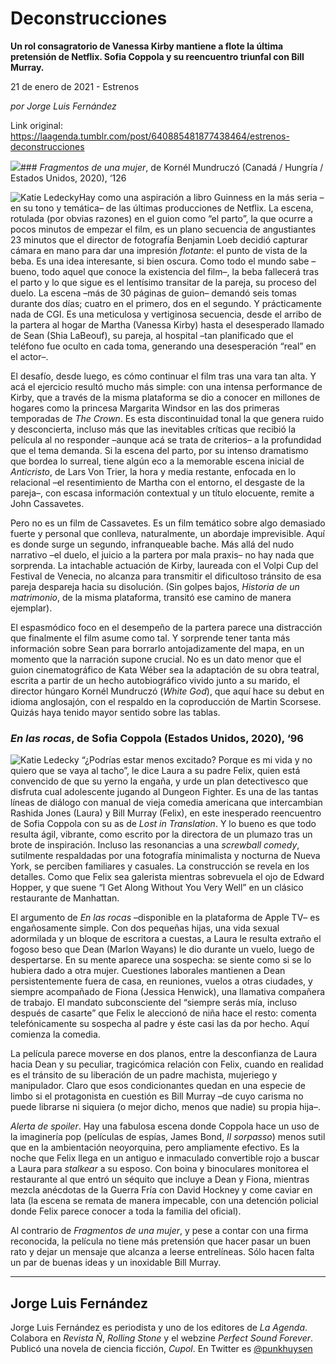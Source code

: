 # Deconstrucciones

**Un rol consagratorio de Vanessa Kirby mantiene a flote la última pretensión de Netflix. Sofia Coppola y su reencuentro triunfal con Bill Murray.**

21 de enero de 2021 - Estrenos

_por Jorge Luis Fernández_

Link original: https://laagenda.tumblr.com/post/640885481877438464/estrenos-deconstrucciones

![](https://64.media.tumblr.com/df63f8f5443cee1cf63dfce90a3bf19e/881570facceaddea-59/s500x750/2c1f506c2a4fe17abdf430d496a362eb7aaaeb5b.jpg)### *Fragmentos de una mujer*, de Kornél Mundruczó (Canadá / Hungría / Estados Unidos, 2020), ‘126

![Katie Ledecky](https://64.media.tumblr.com/2273065322880a536f55823071285d38/881570facceaddea-67/s400x600/99a065e762e576b27d5b61ddbf52ac4c0185d4b2.jpg)Hay como una aspiración a libro Guinness en la más seria –en su tono y temática– de las últimas producciones de Netflix. La escena, rotulada (por obvias razones) en el guion como “el parto”, la que ocurre a pocos minutos de empezar el film, es un plano secuencia de angustiantes 23 minutos que el director de fotografía Benjamin Loeb decidió capturar cámara en mano para dar una impresión *flotante*: el punto de vista de la beba. Es una idea interesante, si bien oscura. Como todo el mundo sabe –bueno, todo aquel que conoce la existencia del film–, la beba fallecerá tras el parto y lo que sigue es el lentísimo transitar de la pareja, su proceso del duelo. La escena –más de 30 páginas de guion– demandó seis tomas durante dos días; cuatro en el primero, dos en el segundo. Y prácticamente nada de CGI. Es una meticulosa y vertiginosa secuencia, desde el arribo de la partera al hogar de Martha (Vanessa Kirby) hasta el desesperado llamado de Sean (Shia LaBeouf), su pareja, al hospital –tan planificado que el teléfono fue oculto en cada toma, generando una desesperación “real” en el actor–.

El desafío, desde luego, es cómo continuar el film tras una vara tan alta. Y acá el ejercicio resultó mucho más simple: con una intensa performance de Kirby, que a través de la misma plataforma se dio a conocer en millones de hogares como la princesa Margarita Windsor en las dos primeras temporadas de *The Crown*. Es esta discontinuidad tonal la que genera ruido y desconcierta, incluso más que las inevitables críticas que recibió la película al no responder –aunque acá se trata de criterios– a la profundidad que el tema demanda. Si la escena del parto, por su intenso dramatismo que bordea lo surreal, tiene algún eco a la memorable escena inicial de *Anticristo*, de Lars Von Trier, la hora y media restante, enfocada en lo relacional –el resentimiento de Martha con el entorno, el desgaste de la pareja–, con escasa información contextual y un título elocuente, remite a John Cassavetes. 

Pero no es un film de Cassavetes. Es un film temático sobre algo demasiado fuerte y personal que conlleva, naturalmente, un abordaje imprevisible. Aquí es donde surge un segundo, infranqueable bache. Más allá del nudo narrativo –el duelo, el juicio a la partera por mala praxis– no hay nada que sorprenda. La intachable actuación de Kirby, laureada con el Volpi Cup del Festival de Venecia, no alcanza para transmitir el dificultoso tránsito de esa pareja despareja hacia su disolución. (Sin golpes bajos, *Historia de un matrimonio*, de la misma plataforma, transitó ese camino de manera ejemplar). 

El espasmódico foco en el desempeño de la partera parece una distracción que finalmente el film asume como tal. Y sorprende tener tanta más información sobre Sean para borrarlo antojadizamente del mapa, en un momento que la narración supone crucial. No es un dato menor que el guion cinematográfico de Kata Wéber sea la adaptación de su obra teatral, escrita a partir de un hecho autobiográfico vivido junto a su marido, el director húngaro Kornél Mundruczó (*White God*), que aquí hace su debut en idioma anglosajón, con el respaldo en la coproducción de Martin Scorsese. Quizás haya tenido mayor sentido sobre las tablas. 

### *En las rocas*, de Sofia Coppola (Estados Unidos, 2020), ‘96

![Katie Ledecky](https://64.media.tumblr.com/eccf3c5e1224cc35516e55360fcdf67b/881570facceaddea-bf/s400x600/341609abe180cd38ca66bcf668f69adec65551c9.jpg) “¿Podrías estar menos excitado? Porque es mi vida y no quiero que se vaya al tacho”, le dice Laura a su padre Felix, quien está convencido de que su yerno la engaña, y urde un plan detectivesco que disfruta cual adolescente jugando al Dungeon Fighter. Es una de las tantas líneas de diálogo con manual de vieja comedia americana que intercambian Rashida Jones (Laura) y Bill Murray (Felix), en este inesperado reencuentro de Sofia Coppola con su as de *Lost in Translation*. Y lo bueno es que todo resulta ágil, vibrante, como escrito por la directora de un plumazo tras un brote de inspiración. Incluso las resonancias a una *screwball comedy*, sutilmente respaldadas por una fotografía minimalista y nocturna de Nueva York, se perciben familiares y casuales. La construcción se revela en los detalles. Como que Felix sea galerista mientras sobrevuela el ojo de Edward Hopper, y que suene “I Get Along Without You Very Well” en un clásico restaurante de Manhattan.

El argumento de *En las rocas* –disponible en la plataforma de Apple TV– es engañosamente simple. Con dos pequeñas hijas, una vida sexual adormilada y un bloque de escritora a cuestas, a Laura le resulta extraño el fogoso beso que Dean (Marlon Wayans) le dio durante un vuelo, luego de despertarse. En su mente aparece una sospecha: se siente como si se lo hubiera dado a otra mujer. Cuestiones laborales mantienen a Dean persistentemente fuera de casa, en reuniones, vuelos a otras ciudades, y siempre acompañado de Fiona (Jessica Henwick), una llamativa compañera de trabajo. El mandato subconsciente del “siempre serás mía, incluso después de casarte” que Felix le aleccionó de niña hace el resto: comenta telefónicamente su sospecha al padre y éste casi las da por hecho. Aquí comienza la comedia.

La película parece moverse en dos planos, entre la desconfianza de Laura hacia Dean y su peculiar, tragicómica relación con Felix, cuando en realidad es el tránsito de su liberación de un padre machista, mujeriego y manipulador. Claro que esos condicionantes quedan en una especie de limbo si el protagonista en cuestión es Bill Murray –de cuyo carisma no puede librarse ni siquiera (o mejor dicho, menos que nadie) su propia hija–. 

*Alerta de spoiler*. Hay una fabulosa escena donde Coppola hace un uso de la imaginería pop (películas de espías, James Bond, *Il sorpasso*) menos sutil que en la ambientación neoyorquina, pero ampliamente efectivo. Es la noche que Felix llega en un antiguo e inmaculado convertible rojo a buscar a Laura para *stalkear* a su esposo. Con boina y binoculares monitorea el restaurante al que entró un séquito que incluye a Dean y Fiona, mientras mezcla anécdotas de la Guerra Fría con David Hockney y come caviar en lata (la escena se remata de manera impecable, con una detención policial donde Felix parece conocer a toda la familia del oficial).

Al contrario de *Fragmentos de una mujer*, y pese a contar con una firma reconocida, la película no tiene más pretensión que hacer pasar un buen rato y dejar un mensaje que alcanza a leerse entrelíneas. Sólo hacen falta un par de buenas ideas y un inoxidable Bill Murray.

  




---

Jorge Luis Fernández
--------------------

 Jorge Luis Fernández es periodista y uno de los editores de *La Agenda*. Colabora en *Revista Ñ*, *Rolling Stone* y el webzine *Perfect Sound Forever*. Publicó una novela de ciencia ficción, *Cupol*. En Twitter es [@punkhuysen](https://twitter.com/punkhuysen) 

